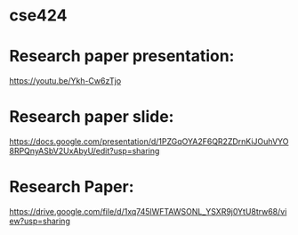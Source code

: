 # cse424

# Research paper presentation:
  https://youtu.be/Ykh-Cw6zTjo
# Research paper slide:
  https://docs.google.com/presentation/d/1PZGqOYA2F6QR2ZDrnKiJOuhVYO8RPQnyASbV2UxAbyU/edit?usp=sharing
# Research Paper:
  https://drive.google.com/file/d/1xq745lWFTAWSONL_YSXR9j0YtU8trw68/view?usp=sharing
